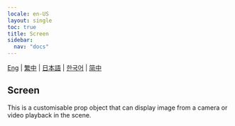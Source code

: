 ```yaml
---
locale: en-US
layout: single
toc: true
title: Screen
sidebar:
  nav: "docs"
---
```

[Eng](/dancexr/features/screen) | [繁中](/tw/dancexr/features/screen) | [日本語](/jp/dancexr/features/screen) | [한국어](/kr/dancexr/features/screen) | [简中](/zh/dancexr/features/screen)


## Screen
This is a customisable prop object that can display image from a camera or video playback in the scene.